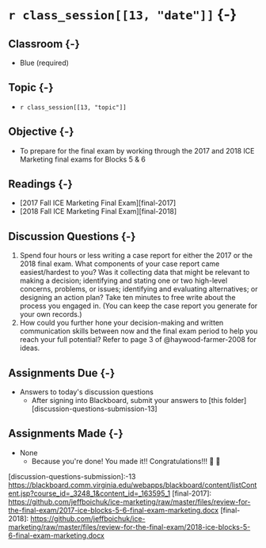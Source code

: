 # `r class_session[[13, "date"]]` {-}

## Classroom {-}

- Blue (required)

## Topic {-}

- `r class_session[[13, "topic"]]`

## Objective {-}

- To prepare for the final exam by working through the 2017 and 2018 ICE
Marketing final exams for Blocks 5 & 6

## Readings {-}

- [2017 Fall ICE Marketing Final Exam][final-2017]
- [2018 Fall ICE Marketing Final Exam][final-2018]

## Discussion Questions {-}

1. Spend four hours or less writing a case report for either the 2017 or the
2018 final exam. What components of your case report came easiest/hardest to
you? Was it collecting data that might be relevant to making a decision;
identifying and stating one or two high-level concerns, problems, or issues;
identifying and evaluating alternatives; or designing an action plan? Take ten
minutes to free write about the process you engaged in. (You can keep the case
report you generate for your own records.)  
2. How could you further hone your decision-making and written communication
skills between now and the final exam period to help you reach your full
potential? Refer to page 3 of @haywood-farmer-2008 for ideas.

## Assignments Due {-}

- Answers to today's discussion questions
    - After signing into Blackboard, submit your answers to [this
    folder][discussion-questions-submission-13]

## Assignments Made {-}

- None 
    - Because you're done! You made it!! Congratulations!!! 🥳 🎉

[discussion-questions-submission]:-13 https://blackboard.comm.virginia.edu/webapps/blackboard/content/listContent.jsp?course_id=_3248_1&content_id=_163595_1
[final-2017]: https://github.com/jeffboichuk/ice-marketing/raw/master/files/review-for-the-final-exam/2017-ice-blocks-5-6-final-exam-marketing.docx
[final-2018]: https://github.com/jeffboichuk/ice-marketing/raw/master/files/review-for-the-final-exam/2018-ice-blocks-5-6-final-exam-marketing.docx